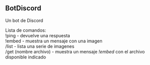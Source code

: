 ## BotDiscord
Un bot de Discord

                                                                        

Lista de comandos:                                                           
  !ping - devuelve una respuesta                                                    
  !embed - muestra un mensaje con una imagen                                                                
  /list - lista una serie de imagenes                                                        
  /get (nombre archivo) - muestra un mensaje *!embed* con el archivo disponible indicado 
  
